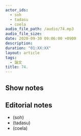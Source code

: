 ```yaml
---
actor_ids:
  - soh
  - tadasu
  - coela
audio_file_path: /audio/74.mp3
audio_file_size: 
date: 2020-09-30 09:06:00 +0900
description: 
duration: "01:XX:XX"
layout: article
tags:
  - 論文
title: 74. 
---
```

## Show notes

## Editorial notes
- (soh)
- (tadasu)
- (coela)
